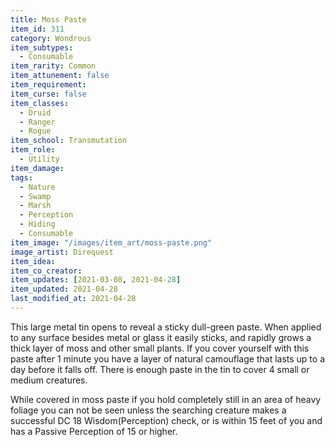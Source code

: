 ```yaml
---
title: Moss Paste
item_id: 311
category: Wondrous
item_subtypes: 
  - Consumable
item_rarity: Common
item_attunement: false
item_requirement: 
item_curse: false
item_classes: 
  - Druid
  - Ranger
  - Rogue
item_school: Transmutation
item_role: 
  - Utility
item_damage: 
tags:
  - Nature
  - Swamp
  - Marsh
  - Perception
  - Hiding
  - Consumable
item_image: "/images/item_art/moss-paste.png"
image_artist: Direquest
item_idea: 
item_co_creator: 
item_updates: [2021-03-08, 2021-04-28]
item_updated: 2021-04-28
last_modified_at: 2021-04-28
---
```

This large metal tin opens to reveal a sticky dull-green paste. When applied to any surface besides metal or glass it easily sticks, and rapidly grows a thick layer of moss and other small plants. If you cover yourself with this paste after 1 minute you have a layer of natural camouflage that lasts up to a day before it falls off. There is enough paste in the tin to cover 4 small or medium creatures.

While covered in moss paste if you hold completely still in an area of heavy foliage you can not be seen unless the searching creature makes a successful DC 18 Wisdom(Perception) check, or is within 15 feet of you and has a Passive Perception of 15 or higher.
